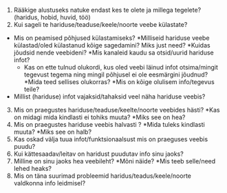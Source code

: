 1.	Rääkige alustuseks natuke endast kes te olete ja millega tegelete? (haridus, hobid, huvid, töö)
2.	Kui sageli te hariduse/teaduse/keele/noorte veebe külastate?
* Mis on peamised põhjused külastamiseks?
*Milliseid hariduse veebe külastad/oled külastanud kõige sagedamini? Miks just need?
*Kuidas jõudsid nende veebideni?
*Mis kanaleid kaudu sa otsid/uurid hariduse infot?
	* Kas on ette tulnud olukordi, kus oled veebi läinud infot otsima/mingit tegevust tegema ning mingil põhjusel ei ole eesmärgini jõudnud?
*Mida teed sellises olukorras?
*Mis on kõige olulisem info/tegevus teile?
* Millist (hariduse) infot vajaksid/tahaksid veel näha hariduse veebis?
3.	Mis on praegustes hariduse/teaduse/keelte/noorte veebides hästi? 
*Kas on midagi mida kindlasti ei tohiks muuta? 
*Miks see on hea?
4.	Mis on praegustes hariduse veebis halvasti ? 
*Mida tuleks kindlasti muuta? 
*Miks see on halb?
5.	Kas oskad välja tuua infot/funktsionaalsust mis on praeguses veebis puudu?
6.	Kui kättesaadav/leitav on haridust puudutav info sinu jaoks?
7.	Milline on sinu jaoks hea veebileht? 
*Mõni näide? 
*Mis teeb selle/need lehed heaks?
8.	Mis on täna suurimad probleemid haridus/teadus/keele/noorte valdkonna info leidmisel?




